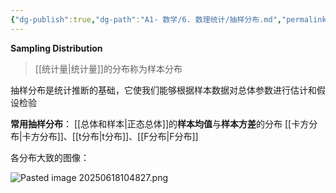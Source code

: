 ```yaml
---
{"dg-publish":true,"dg-path":"A1- 数学/6. 数理统计/抽样分布.md","permalink":"/A1- 数学/6. 数理统计/抽样分布/","dgPassFrontmatter":true,"noteIcon":"","created":"2024-05-21T15:20:28.246+08:00","updated":"2025-06-18T10:48:33.338+08:00"}
---
```


**Sampling Distribution**
> [[统计量\|统计量]]的分布称为样本分布

抽样分布是统计推断的基础，它使我们能够根据样本数据对总体参数进行估计和假设检验

**常用抽样分布**：
[[总体和样本\|正态总体]]的**样本均值**与**样本方差**的分布
[[卡方分布\|卡方分布]]、[[t分布\|t分布]]、[[F分布\|F分布]]

各分布大致的图像：

![Pasted image 20250618104827.png](/img/user/Functional%20files/Photo%20Resources/Pasted%20image%2020250618104827.png)









